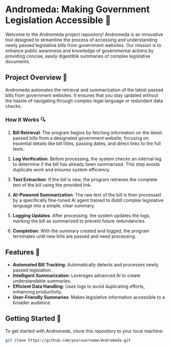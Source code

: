 # Andromeda: Making Government Legislation Accessible 🌌

Welcome to the Andromeda project repository! Andromeda is an innovative tool designed to streamline the process of accessing and understanding newly passed legislative bills from government websites. Our mission is to enhance public awareness and knowledge of governmental actions by providing concise, easily digestible summaries of complex legislative documents.

## Project Overview 📘

Andromeda automates the retrieval and summarization of the latest passed bills from government websites. It ensures that you stay updated without the hassle of navigating through complex legal language or redundant data checks.

### How It Works 🔍

1. **Bill Retrieval**: The program begins by fetching information on the latest passed bills from a designated government website, focusing on essential details like bill titles, passing dates, and direct links to the full texts.

2. **Log Verification**: Before processing, the system checks an internal log to determine if the bill has already been summarized. This step avoids duplicate work and ensures system efficiency.

3. **Text Extraction**: If the bill is new, the program retrieves the complete text of the bill using the provided link.

4. **AI-Powered Summarization**: The raw text of the bill is then processed by a specifically fine-tuned AI agent trained to distill complex legislative language into a simple, clear summary.

5. **Logging Updates**: After processing, the system updates the logs, marking the bill as summarized to prevent future redundancies.

6. **Completion**: With the summary created and logged, the program terminates until new bills are passed and need processing.

## Features 🌟

- **Automated Bill Tracking**: Automatically detects and processes newly passed legislation.
- **Intelligent Summarization**: Leverages advanced AI to create understandable summaries.
- **Efficient Data Handling**: Uses logs to avoid duplicating efforts, enhancing productivity.
- **User-Friendly Summaries**: Makes legislative information accessible to a broader audience.

## Getting Started 🚀

To get started with Andromeda, clone this repository to your local machine:

```bash
git clone https://github.com/yourusername/Andromeda.git
